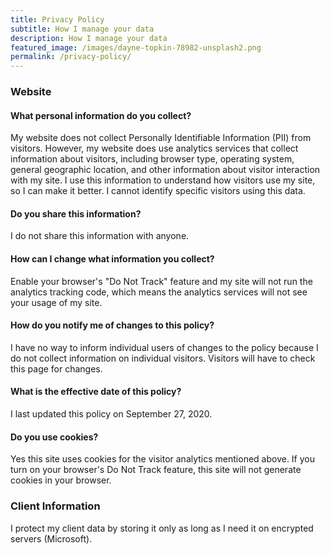 ```yaml
---
title: Privacy Policy
subtitle: How I manage your data
description: How I manage your data
featured_image: /images/dayne-topkin-78982-unsplash2.png
permalink: /privacy-policy/
---
```


### Website

#### What personal information do you collect?
My website does not collect Personally Identifiable Information (PII) from visitors. However, my website does use analytics services that collect information about visitors, including browser type, operating system, general geographic location, and other information about visitor interaction with my site. I use this information to understand how visitors use my site, so I can make it better. I cannot identify specific visitors using this data.

#### Do you share this information?
I do not share this information with anyone.

#### How can I change what information you collect?
Enable your browser's "Do Not Track" feature and my site will not run the analytics tracking code, which means the analytics services will not see your usage of my site.

#### How do you notify me of changes to this policy?
I have no way to inform individual users of changes to the policy because I do not collect information on individual visitors. Visitors will have to check this page for changes.

#### What is the effective date of this policy?
I last updated this policy on September 27, 2020.

#### Do you use cookies?
Yes this site uses cookies for the visitor analytics mentioned above. If you turn on your browser's Do Not Track feature, this site will not generate cookies in your browser.

### Client Information
I protect my client data by storing it only as long as I need it on encrypted servers (Microsoft).